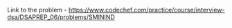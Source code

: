 Link to the problem - https://www.codechef.com/practice/course/interview-dsa/DSAPREP_06/problems/SMININD

